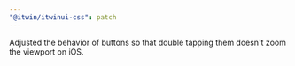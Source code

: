 ```yaml
---
"@itwin/itwinui-css": patch
---
```


Adjusted the behavior of buttons so that double tapping them doesn't zoom the viewport on iOS.
